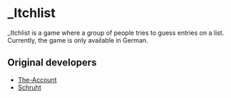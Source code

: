 # \_Itchlist

\_Itchlist is a game where a group of people tries to guess entries on a list. Currently, the game is only available in German.

## Original developers

- [The-Account](https://github.com/The-Account)
- [Schruht](https://github.com/Schruht)

